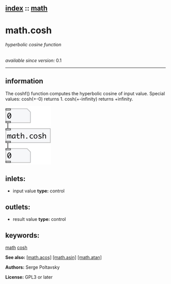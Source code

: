 [index](index.html) :: [math](category_math.html)
---

# math.cosh

###### hyperbolic cosine function

*available since version:* 0.1

---


## information
The coshf() function computes the hyperbolic cosine of input value.
Special values:
cosh(+-0) returns 1.
cosh(+-infinity) returns +infinity.



[![example](../examples/img/math.cosh.jpg)](../examples/pd/math.cosh.pd)









## inlets:

* input value 
__type:__ control<br>



## outlets:

* result value
__type:__ control<br>



## keywords:

[math](keywords/math.html)
[cosh](keywords/cosh.html)



**See also:**
[\[math.acos\]](math.acos.html)
[\[math.asin\]](math.asin.html)
[\[math.atan\]](math.atan.html)




**Authors:** Serge Poltavsky




**License:** GPL3 or later





